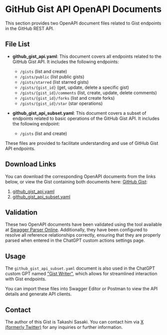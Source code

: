 # GitHub Gist API OpenAPI Documents

This section provides two OpenAPI document files related to Gist endpoints in the GitHub REST API.

## File List

- **github_gist_api.yaml**: This document covers all endpoints related to the GitHub Gist API. It includes the following endpoints:

  - `/gists` (list and create)
  - `/gists/public` (list public gists)
  - `/gists/starred` (list starred gists)
  - `/gists/{gist_id}` (get, update, delete a specific gist)
  - `/gists/{gist_id}/comments` (list, create, update, delete comments)
  - `/gists/{gist_id}/forks` (list and create forks)
  - `/gists/{gist_id}/star` (star operations)

- **github_gist_api_subset.yaml**: This document covers a subset of endpoints related to basic operations of the GitHub Gist API. It includes the following endpoint:

  - `/gists` (list and create)

These files are provided to facilitate understanding and use of GitHub Gist API endpoints.

## Download Links

You can download the corresponding OpenAPI documents from the links below, or view the Gist containing both documents here: [GitHub Gist](https://gist.github.com/TakashiSasaki/494513122fc5627f6e1a78732b64d4a6):

1. [github_gist_api.yaml](https://gist.githubusercontent.com/TakashiSasaki/494513122fc5627f6e1a78732b64d4a6/raw/github_gist_api.yaml)
2. [github_gist_api_subset.yaml](https://gist.githubusercontent.com/TakashiSasaki/494513122fc5627f6e1a78732b64d4a6/raw/github_gist_api_subset.yaml)

## Validation

These two OpenAPI documents have been validated using the tool available at [Swagger Parser Online](https://apitools.dev/swagger-parser/online/). Additionally, they have been configured to resolve all reference relationships correctly, ensuring that they are properly parsed when entered in the ChatGPT custom actions settings page.

## Usage

The `github_gist_api_subset.yaml` document is also used in the ChatGPT custom GPT named ["Gist Writer"](https://chatgpt.com/g/g-EJnDg5v36-gist-writer), which allows for streamlined interaction with Gist endpoints.

You can import these files into Swagger Editor or Postman to view the API details and generate API clients.

## Contact

The author of this Gist is Takashi Sasaki. You can contact him via [X (formerly Twitter)](https://x.com/TakashiSasaki) for any inquiries or further information.